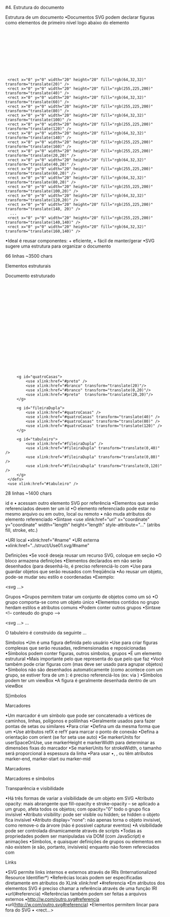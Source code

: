 #4. Estrutura do documento

 Estrutura de um documento
 •Documentos SVG podem declarar figuras como elementos de primeiro nível logo abaixo do elemento <svg>
 •Há muita repetição: arquivos grandes e ineficientes
 <svg xmlns:xlink="http://www.w3.org/1999/xlink"
      xmlns="http://www.w3.org/2000/svg" width="1050" height="600" viewBox="0 0 1050 600">

     <rect x="0" y="0" width="20" height="20" fill="rgb(64,32,32)" transform="translate(20)" />
     <rect x="0" y="0" width="20" height="20" fill="rgb(255,225,200)"  transform="translate(40)" />
     <rect x="0" y="0" width="20" height="20" fill="rgb(64,32,32)" transform="translate(60)" />
     <rect x="0" y="0" width="20" height="20" fill="rgb(255,225,200)"  transform="translate(80)" />
     <rect x="0" y="0" width="20" height="20" fill="rgb(64,32,32)" transform="translate(100)" />
     <rect x="0" y="0" width="20" height="20" fill="rgb(255,225,200)"  transform="translate(120)" />
     <rect x="0" y="0" width="20" height="20" fill="rgb(64,32,32)" transform="translate(140)" />
     <rect x="0" y="0" width="20" height="20" fill="rgb(255,225,200)"  transform="translate(160)" />
     <rect x="0" y="0" width="20" height="20" fill="rgb(255,225,200)" transform="translate(20,20)" />
     <rect x="0" y="0" width="20" height="20" fill="rgb(64,32,32)" transform="translate(40,20)" />
     <rect x="0" y="0" width="20" height="20" fill="rgb(255,225,200)" transform="translate(60,20)" />
     <rect x="0" y="0" width="20" height="20" fill="rgb(64,32,32)" transform="translate(80,20)" />
     <rect x="0" y="0" width="20" height="20" fill="rgb(255,225,200)" transform="translate(100,20)" />
     <rect x="0" y="0" width="20" height="20" fill="rgb(64,32,32)" transform="translate(120,20)" />
     <rect x="0" y="0" width="20" height="20" fill="rgb(255,225,200)" transform="translate(140, 20)" />
      ...
     <rect x="0" y="0" width="20" height="20" fill="rgb(255,225,200)" transform="translate(140,140)" />
     <rect x="0" y="0" width="20" height="20" fill="rgb(64,32,32)" transform="translate(160,140)" />
 </svg>

 •Ideal é reusar componentes: + eficiente, + fácil de manter/gerar
 •SVG sugere uma estrutura para organizar o documento


 66 linhas
 ~3500 chars

 Elementos estruturais

 Documento estruturado
 <svg xmlns:xlink="http://www.w3.org/1999/xlink" xmlns="http://www.w3.org/2000/svg"
            width="1050" height="600" viewBox="0 0 1050 600">
     <defs>
         <rect id="preto"  x="0" y="0" width="20" height="20" fill="rgb(64,32,32)" />
         <rect id="branco" x="0" y="0" width="20" height="20" fill="rgb(255,225,200)" />

         <g id="quatroCasas">
             <use xlink:href="#preto" />
             <use xlink:href="#branco" transform="translate(20)"/>
             <use xlink:href="#branco" transform="translate(0,20)"/>
             <use xlink:href="#preto"  transform="translate(20,20)"/>
         </g>

         <g id="fileiraDupla">
             <use xlink:href="#quatroCasas" />
             <use xlink:href="#quatroCasas" transform="translate(40)" />
             <use xlink:href="#quatroCasas" transform="translate(80)" />
             <use xlink:href="#quatroCasas" transform="translate(120)" />
         </g>

         <g id="tabuleiro">
             <use xlink:href="#fileiraDupla" />
             <use xlink:href="#fileiraDupla" transform="translate(0,40)" />
             <use xlink:href="#fileiraDupla" transform="translate(0,80)" />
             <use xlink:href="#fileiraDupla" transform="translate(0,120)" />
         </g>
     </defs>
     <use xlink:href="#tabuleiro" />
 </svg>

 28 linhas
 ~1400 chars



 id e <use>
 •<use> acessam outro elemento SVG por referência
 •Elementos que serão referenciados devem ter um id
 •O elemento referenciado pode estar no mesmo arquivo ou em outro, local ou remoto
 •<use> não muda atributos do elemento referenciado
 •Sintaxe
 <use xlink:href="uri"
      x="coordinate"
      y="coordinate"
      width="length"
      height="length"
      style-attribute="..." (atribs fill, stroke, etc.)
 >
 •URI local
 •xlink:href="#name"
 •URI externa
 •xlink:href="../struct/Use01.svg/#name"

 Definições <defs>
 •Se você deseja reusar um recurso SVG, coloque em seção <defs>
 •O bloco <defs> armazena definições
 •Elementos declarados em <defs> não serão desenhados (para desenhá-lo, é preciso referenciá-lo com <use>
 •Use <defs> para guardar objetos que serão reusados com freqüência
 •Ao reusar um objeto, pode-se mudar seu estilo e coordenadas
 •Exemplo:

 <svg ...>
   <defs>
     <rect id="preto" x="0" y="0" width="20" height="20" fill="rgb(64,32,32)" />
     <rect id="branco" x="0" y="0" width="20" height="20" fill="rgb(255,225,200)" />
   </defs>

   <use xlink:href="#preto" />
   <use xlink:href="#branco" transform="translate(20)"/>
   <use xlink:href="#branco" transform="translate(0,20)"/>
   <use xlink:href="#preto"  transform="translate(20,20)"/>

 </svg>



 Grupos <g>
 •Grupos permitem tratar um conjunto de objetos como um só
 •O grupo comporta-se como um objeto único
 •Elementos contidos no grupo herdam estilos e atributos comuns
 •Podem conter outros grupos
 •Sintaxe
 <g id="nome"
    atributos de estilo
    transform="comandos de transformação">
   <!– conteudo do grupo -->
 </g>

 <svg ...>
   <defs>
     ...
     <g id="quatroCasas" transform="translate(10,10)">
       <use xlink:href="#preto" />
       <use xlink:href="#branco" transform="translate(20)"/>
       <use xlink:href="#branco" transform="translate(0,20)"/>
       <use xlink:href="#preto"  transform="translate(20,20)"/>
     </g>
   </defs>
   <use xlink:href="#quatroCasas" />
 </svg>



 <title> e <desc>
 •<title> e <desc> são elementos usados para documentar um SVG
 •Podem ser usados em qualquer elemento
 •O visualizador não precisa mostrá-los
 •Geralmente <title> aparece como tooltip*; o mesmo pode acontecer com <desc>

 <g id="tabuleiro">
 	<title>Isto eh um tabuleiro</title>
 	<desc>O tabuleiro é construido da seguinte ...</desc>
     <use xlink:href="#fileiraDupla" />
     <use xlink:href="#fileiraDupla" transform="translate(0,40)" />
     <use xlink:href="#fileiraDupla" transform="translate(0,80)" />
     <use xlink:href="#fileiraDupla" transform="translate(0,120)" />
 </g>

 Símbolos <symbol>
 •Um <symbol> é uma figura definida pelo usuário
 •Use para criar figuras complexas que serão reusadas, redimensionadas e reposicionadas
 •Símbolos podem conter figuras, outros símbolos, grupos
 •É um elemento estrutural
 •Mais importante pelo que representa do que pelo que faz
 •Você também pode criar figuras com <g> (mas <g> deve ser usado para agrupar objetos)
 •Símbolos não são desenhados automaticamente (como acontece com um grupo, se estiver fora de um <defs>): é preciso referenciá-los (ex: via <use>)
 •Símbolos podem ter um viewBox
 •A figura é geralmente desenhada dentro de um viewBox

 S[imbolos




 Marcadores <marker>

 •Um marcador é um símbolo que pode ser concatenado a vértices de caminhos, linhas, polígonos e polilinhas
 •Geralmente usados para fazer pontas de setas ou similares
 •Para criar
 •Defina um <marker> da mesma forma que um <symbol>
 •Use atributos refX e refY para marcar o ponto de conexão
 •Defina a orientação com orient (se for seta use auto)
 •Se markerUnits for userSpaceOnUse, use markerHeight e markerWidth para determinar as dimensões fixas do marcador
 •Se markerUnits for strokeWidth, o tamanho será proporcional à espessura da linha
 •Para usar
 •<path>, <line>, <polyline> ou <polygon> têm atributos marker-end, marker-start ou marker-mid

 Marcadores



 Marcadores e símbolos



 Transparência e visibilidade

 •Há três formas de variar a visibilidade de um objeto em SVG
 •Atributo opacity: mais abrangente que fill-opacity e stroke-opacity – se aplicado a um grupo, afeta todos os objetos; com opacity="0" todo o grupo fica invisível
 •Atributo visibility: pode ser visible ou hidden; se hidden o objeto fica invisível
 •Atributo display="none": não apenas torna o objeto invisível, como remove-o da árvore (não é possível capturar eventos)
 •A visibilidade pode ser controlada dinamicamente através de scripts
 •Todas as propriedades podem ser manipuladas via DOM (com JavaScript) e animações
 •Símbolos, e quaisquer definições de grupos ou elementos em <defs> não existem (e são, portanto, invisíveis) enquanto não forem refereciados com <use>

 Links

 •SVG permite links internos e externos através de IRIs (Internationalized Resource Identifier*)
 •Referêcias locais podem ser especificadas diretamente em atributos do XLink xlink:href
 •#referencia
 •Em atributos dos elementos SVG é preciso chamar a referência através de uma função IRI
 •url(#referencia)
 •Referências também podem ser feitas a arquivos externos
 •http://w.com/outro.svg#referencia
 •url(http://w.com/outro.svg#referencia)
 •Elementos <a> permitem lincar para fora do SVG
 •<a xlink:href="http://www.site.com/a.html"> <rect...> </a>

